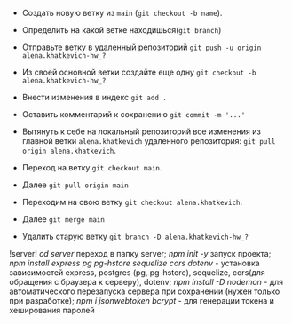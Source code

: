 <!-- ! git -->

- Создать новую ветку из `main` (`git checkout -b name`).
- Определить на какой ветке находишься(`git branch`)
- Отправьте ветку в удаленный репозиторий `git push -u origin alena.khatkevich-hw_?`
- Из своей основной ветки создайте еще одну `git checkout -b alena.khatkevich-hw_?`
- Внести изменения в индекс `git add .`
- Оставить комментарий к сохранению `git commit -m '...'`

- Вытянуть к себе на локальный репозиторий все изменения из главной ветки `alena.khatkevich` удаленного репозитория: `git pull origin alena.khatkevich`.
- Переход на ветку `git checkout main`.
- Далее `git pull origin main`
- Переходим на свою ветку `git checkout alena.khatkevich`.
- Далее `git merge main`
- Удалить старую ветку `git branch -D alena.khatkevich-hw_?`

!server!
_cd server_ переход в папку server;
_npm init -y_ запуск проекта;
_npm install express pg pg-hstore sequelize cors dotenv_ - установка зависимостей express, postgres (pg, pg-hstore), sequelize, cors(для обращения с браузера к серверу), dotenv;
_npm install -D nodemon_ - для автоматического перезапуска сервера при сохранении (нужен только при разработке);
_npm i jsonwebtoken bcrypt_ - для генерации токена и хеширования паролей
